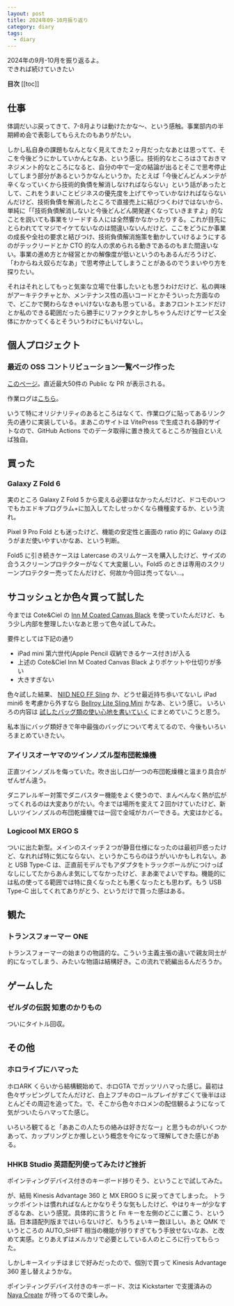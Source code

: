 ```yaml
---
layout: post
title: 2024年09-10月振り返り
category: diary
tags:
  - diary
---
```


2024年の9月-10月を振り返るよ。  
できれば続けていきたい

**目次**
[[toc]]

## 仕事

体調だいぶ戻ってきて、7-8月よりは動けたかな〜、という感触。事業部内の半期締め会で表彰してもらえたのもありがたい。  

しかし私自身の課題もなんとなく見えてきた２ヶ月だったなあとは思ってて、そこを今後どうにかしていかんとなあ、という感じ。技術的なところはさておきマネジメント的なところになると、自分の中で一定の結論が出るとそこで思考停止してしまう部分があるというかなんというか。たとえば「今後どんどんメンテが辛くなっていくから技術的負債を解消しなければならない」という話があったとして、これをうまいことビジネスの優先度を上げてやっていかなければならないんだけど、技術負債を解消したところで直接売上に結びつくわけではないから、単純に「「技術負債解消しないと今後どんどん開発遅くなっていきますよ」的なことを説いても事業をリードする人には全然響かなかったりする。これが目先にとらわれててマジでイケてないなのは間違いないんだけど、ここをどうにか事業の成長や全社の要求と結びつけ、技術負債解消施策を動かしていけるようにするのがテックリードとか CTO 的な人の求められる動きであるのもまた間違いない。事業の進め方とか経営とかの解像度が低いというのもあるんだろうけど、「わからねえ奴らだなあ」で思考停止してしまうことがあるのでうまいやり方を探りたい。

それはそれとしてもっと気楽な立場で仕事したいとも思うわけだけど、私の興味がアーキテクチャとか、メンテナンス性の高いコードとかそういった方面なので、どこかで関わらなきゃいけないなあも思っている。まあフロントエンドだけとか私のできる範囲だったら勝手にリファクタとかしちゃうんだけどサービス全体にかかってくるとそういうわけにもいけないし。

## 個人プロジェクト

### 最近の OSS コントリビューション一覧ページ作った

[このページ](/recent-contributions/)。直近最大50件の Public な PR が表示される。

作業ログは[こちら](/scraps/7/)。

いうて特にオリジナリティのあるところはなくて、作業ログに貼ってあるリンク先の通りに実装している。まあこのサイトは VitePress で生成される静的サイトなので、GitHub Actions でのデータ取得に置き換えてるところが独自といえば独自。

## 買った

### Galaxy Z Fold 6

実のところ Galaxy Z Fold 5 から変える必要はなかったんだけど、ドコモのいつでもカエドキプログラム+に加入してたしせっかくなら機種変するか、という流れ。

Pixel 9 Pro Fold とも迷ったけど、機能の安定性と画面の ratio 的に Galaxy のほうがまだ使いやすいかなあ、という判断。

Fold5 に引き続きケースは Latercase のスリムケースを購入したけど、サイズの合うスクリーンプロテクターがなくて大変厳しい。Fold5 のときは専用のスクリーンプロテクター売ってたんだけど、何故か今回は売ってない…。

## サコッシュとか色々買って試した

今までは Cote&Ciel の [Inn M Coated Canvas Black](https://coteetciel.jp/products/inn-m-coated-canvas-black) を使っていたんだけど、もう少し内部を整理したいなあと思って色々試してみた。

<VPAmazonGoods
  :detail='{"title":"コートエシエル ショルダーバッグ INN M Cote&Ciel CC-28763","asin":"B07PLCGZHB","imageUrl":"https://m.media-amazon.com/images/I/51FdOBriSSL._AC_SY695_.jpg"}'/>

要件としては下記の通り

- iPad mini 第六世代(Apple Pencil 収納できるケース付き)が入る
- 上述の Cote&Ciel Inn M Coated Canvas Black よりポケットや仕切りが多い
- 大きすぎない

色々試した結果、 [NIID NEO FF Sling](https://www.niid.com/products/niid-neo-ff-sling) か、どうせ最近持ち歩いてないし iPad mini6 を考慮から外すなら [Bellroy Lite Sling Mini](https://www.amazon.co.jp/dp/B0CY9XNVFF/?tag=yslibr4ry-22&th=1) かなあ、という感じ。
いろいろの内容は [試したバッグ類の使い心地を書いていく](/scraps/8/) にまとめていこうと思う。

私本当にバッグ類好きで年中最強のバッグについて考えてるので、今後もいろいろまとめていきたい。


### アイリスオーヤマのツインノズル型布団乾燥機

<VPAmazonGoods
  :detail='{"title":"アイリスオーヤマ(IRIS OHYAMA) ふとん乾燥機 ハイパワーツインノズル 新生活 KFK-402-W ホワイト","asin":"B0CKYPSMWF","imageUrl":"https://m.media-amazon.com/images/I/41SehxptOmL._AC_SX679_.jpg"}'/>

正直ツインノズルを侮っていた。吹き出し口が一つの布団乾燥機と温まり具合がぜんぜん違う。

ダニアレルギー対策でダニバスター機能をよく使うので、まんべんなく熱が広がってくれるのは大変ありがたい。今までは場所を変えて２回かけていたけど、新しいツインノズルの布団乾燥機では一回で全域がカバーできる。大変はかどる。

### Logicool MX ERGO S

<VPAmazonGoods
  :detail='{"title":"ロジクール 静音 ワイヤレス トラックボール マウス MXTB2 MX ERGO S Bluetooth Logibolt 無線 windows mac iPad OS Chrome Android トラックボールマウス マウス グラファイト 国内正規品","maker":"Logicool(ロジクール)","asin":"B0DC5X912P","imageUrl":"https://m.media-amazon.com/images/I/51adkdeLALL._AC_SX679_.jpg"}'/>

ついに出た新型。メインのスイッチ２つが静音仕様になったのは最初戸惑ったけど、なれれば特に気にならない、というかこちらのほうがいいかもしれない。あと USB Type-C は、正直前モデルでもアダプタをトラックボールがにつけっぱなしにしてたからあんま気にしてなかったけど、まあ楽でよいですね。機能的には私の使ってる範囲では特に良くなったとも悪くなったとも思わず。もう USB Type-C 出してくれてありがとう、というだけで買った感はある。

## 観た

### トランスフォーマー ONE

トランスフォーマーの始まりの物語的な。こういう主義主張の違いで親友同士が的になってしまう、みたいな物語は結構好き。この流れで続編出るんだろうか。

## ゲームした

### ゼルダの伝説 知恵のかりもの

ついにタイトル回収。

## その他

### ホロライブにハマった

ホロARK くらいから結構観始めて、ホロGTA でガッツリハマった感じ。最初は色々ザッピングしてたんだけど、白上フブキのロールプレイがすごくて後半はほとんどその周辺を追ってた。で、そこから色々ホロメンの配信観るようになって気がついたらハマってた感じ。

いろいろ観てると「ああこの人たちの絡みは好きだなー」と思うものがいくつかあって、カップリングとか推しという概念を今になって理解してきた感じがある。


### HHKB Studio 英語配列使ってみたけど挫折

ポインティングデバイス付きのキーボード捗りそう、ということで試してみた。

が、結局 Kinesis Advantage 360 と MX ERGO S に戻ってきてしまった。
トラックポイントは慣れればなんとかなりそうな気もしたけど、やはりキーが少なすぎるなあ、という感覚。具体的に言うと Fn キーを左側のどこに置こう、という話。日本語配列版まではいらないけど、もうちょいキー数ほしい。あと QMK でいうところの AUTO_SHIFT 相当の機能が捗りすぎてもう手放せないなあ、と改めて実感。とりあえずはメルカリで必要としている人のところに行ってもらった。

しかしキースイッチはまじで好みだったので、個別で買って Kinesis Advantage 360 差し替えようかな。

ポインティングデバイス付きのキーボード、次は Kickstarter で支援済みの [Naya Create](https://naya.tech/) が待ってるので楽しみ。
